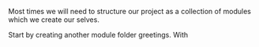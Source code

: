 Most times we will need to structure our project as a collection of modules which we create our selves.

Start by creating another module folder greetings. With